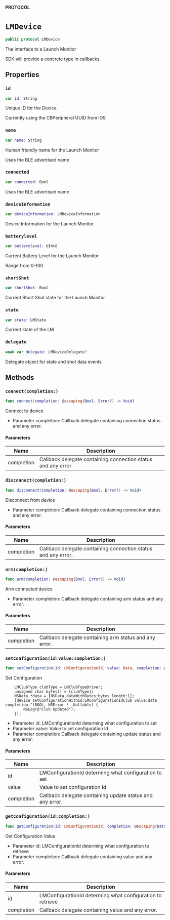 **PROTOCOL**

# `LMDevice`

```swift
public protocol LMDevice
```

The interface to a Launch Monitor

SDK will provide a concrete type in callbacks.

## Properties
### `id`

```swift
var id: String
```

Unique ID for the Device.

Currently using the CBPeripheral UUID from iOS

### `name`

```swift
var name: String
```

Human friendly name for the Launch Monitor

Uses the BLE advertised name

### `connected`

```swift
var connected: Bool
```

Uses the BLE advertised name

### `deviceInformation`

```swift
var deviceInformation: LMDeviceInformation
```

Device Information for the Launch Monitor

### `batterylevel`

```swift
var batterylevel: UInt8
```

Current Battery Level  for the Launch Monitor

Range from 0-100

### `shortShot`

```swift
var shortShot: Bool
```

Current Short Shot state  for the Launch Monitor

### `state`

```swift
var state: LMState
```

Current state of the LM

### `delegate`

```swift
weak var delegate: LMDeviceDelegate?
```

Delegate object for state and shot data events

## Methods
### `connect(completion:)`

```swift
func connect(completion: @escaping(Bool, Error?) -> Void)
```

Connect to device

- Parameter completion: Callback delegate containing connection status and any error.

#### Parameters

| Name | Description |
| ---- | ----------- |
| completion | Callback delegate containing connection status and any error. |

### `disconnect(completion:)`

```swift
func disconnect(completion: @escaping(Bool, Error?) -> Void)
```

Disconnect from device

- Parameter completion: Callback delegate containing connection status and any error.

#### Parameters

| Name | Description |
| ---- | ----------- |
| completion | Callback delegate containing connection status and any error. |

### `arm(completion:)`

```swift
func arm(completion: @escaping(Bool, Error?) -> Void)
```

Arm connected device

- Parameter completion: Callback delegate containing arm status and any error.

#### Parameters

| Name | Description |
| ---- | ----------- |
| completion | Callback delegate containing arm status and any error. |

### `setConfiguration(id:value:completion:)`

```swift
func setConfiguration(id: LMConfigurationId, value: Data, completion: @escaping(Bool, Error?) -> Void)
```

Set Configuration

```objc
    LMClubType clubType = LMClubTypeDriver;
    unsigned char bytes[] = {clubType};
    NSData *data = [NSData dataWithBytes:bytes length:1];
    [device setConfigurationWithId:LMConfigurationIdClub value:data completion:^(BOOL, NSError * _Nullable) {
        NSLog(@"Club Updated");
    }];
```

- Parameter id: LMConfigurationId determing what configuration to set
- Parameter value: Value to set configuration Id
- Parameter completion: Callback delegate containing update status and any error.

#### Parameters

| Name | Description |
| ---- | ----------- |
| id | LMConfigurationId determing what configuration to set |
| value | Value to set configuration Id |
| completion | Callback delegate containing update status and any error. |

### `getConfiguration(id:completion:)`

```swift
func getConfiguration(id: LMConfigurationId, completion: @escaping(Data, Error?) -> Void)
```

Get Configuration Value

- Parameter id: LMConfigurationId determing what configuration to retrieve
- Parameter completion: Callback delegate containing value and any error.

#### Parameters

| Name | Description |
| ---- | ----------- |
| id | LMConfigurationId determing what configuration to retrieve |
| completion | Callback delegate containing value and any error. |